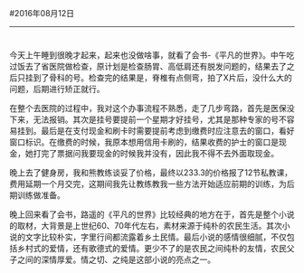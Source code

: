#2016年08月12日
- - - - --
#
今天上午睡到很晚才起来，起来也没做啥事，就看了会书-《平凡的世界》。中午吃过饭去了省医院做检查，原计划是检查肠胃、高低肩还有脱发问题的，结果去了之后只挂到了骨科的号。检查完的结果是，脊椎有点侧弯，拍了X片后，没什么大的问题，后期进行矫正就行。

在整个去医院的过程中，我对这个办事流程不熟悉，走了几步弯路，首先是医保没下来，无法报销。其次是挂号要提前一个星期才好挂号，尤其是那种专家的号不容易挂到。最后是在支付现金和刷卡时需要提前考虑到缴费时应注意去的窗口，看好窗口标识。在缴费的时候，我原本想用信用卡刷的，结果收费的护士的窗口是现金，她打完了票据问我要现金的时候我并没有，因此我不得不去外面取现金。

晚上去了健身房，我和熊教练谈妥了价格，最终以233.3的价格报了12节私教课，费用延期一个月交完，这期间我先让教练教我一些方法开始适应前期的训练，为后期训练做准备。

晚上回来看了会书，路遥的《平凡的世界》比较经典的地方在于，首先是整个小说的取材，大背景是上世纪60、70年代左右，素材来源于纯朴的农民生活。其次小说的文字比较朴实，字里行间都流露着乡土民情。最后小说的感情很细腻，不仅包括乡村式的爱情，还有歌德式的爱情。更少不了的是农民之间纯朴的友情，农民父子之间的深情厚爱。情之切、之纯是这部小说的亮点之一。